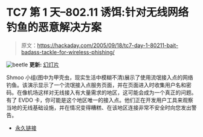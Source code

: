 # TC7 第 1 天–802.11 诱饵:针对无线网络钓鱼的恶意解决方案

> 原文：<https://hackaday.com/2005/09/18/tc7-day-1-80211-bait-badass-tackle-for-wireless-phishing/>

![beetle](img/05219171c162dc4f8196eb557aed5899.png)
**更新:** [幻灯片](http://toorcon.org/2005/slides/shmoogroup-80211bait.pdf)

Shmoo 小组(图中为甲壳虫，现实生活中模糊不清)展示了使用流氓接入点的网络钓鱼。该演示显示了一个流氓接入点服务页面，并在页面进入时收集用户名和密码。在像机场这样对无线接入有大量需求的地区，这可能会成为一个真正的问题。有了 EVDO 卡，你可能是这个地区唯一的接入点。他们正在开发用户工具来观察当地的无线基础设施，并在情况变得糟糕、在该地区连接非常不安全时向您发出警告。

*   [永久链接](http://www.shmoo.com/)